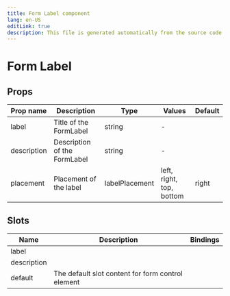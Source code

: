 ```yaml
---
title: Form Label component
lang: en-US
editLink: true
description: This file is generated automatically from the source code. Changes made here will be lost.
---
```


# Form Label

<!--@include: ./formLabel.doc.md-->

## Props

| Prop name   | Description                  | Type           | Values                   | Default |
| ----------- | ---------------------------- | -------------- | ------------------------ | ------- |
| label       | Title of the FormLabel       | string         | -                        |         |
| description | Description of the FormLabel | string         | -                        |         |
| placement   | Placement of the label       | labelPlacement | left, right, top, bottom | right   |

## Slots

| Name        | Description                                       | Bindings |
| ----------- | ------------------------------------------------- | -------- |
| label       |                                                   |          |
| description |                                                   |          |
| default     | The default slot content for form control element |          |
